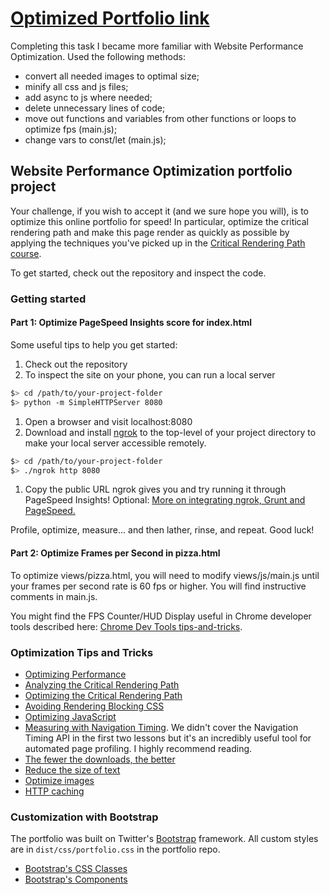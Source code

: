 # [Optimized Portfolio link](https://viktarrudzenia.github.io/frontend-nanodegree-mobile-portfolio/ "Optimized Portfolio link")

Completing this task I became more familiar with Website Performance Optimization. Used the following methods:

-   convert all needed images to optimal size;
-   minify all css and js files;
-   add async to js where needed;
-   delete unnecessary lines of code;
-   move out functions and variables from other functions or loops to optimize fps (main.js);
-   change vars to const/let (main.js);

## Website Performance Optimization portfolio project

Your challenge, if you wish to accept it (and we sure hope you will), is to optimize this online portfolio for speed! In particular, optimize the critical rendering path and make this page render as quickly as possible by applying the techniques you've picked up in the [Critical Rendering Path course](https://www.udacity.com/course/ud884).

To get started, check out the repository and inspect the code.

### Getting started

#### Part 1: Optimize PageSpeed Insights score for index.html

Some useful tips to help you get started:

1. Check out the repository
1. To inspect the site on your phone, you can run a local server

```bash
$> cd /path/to/your-project-folder
$> python -m SimpleHTTPServer 8080
```

1. Open a browser and visit localhost:8080
1. Download and install [ngrok](https://ngrok.com/) to the top-level of your project directory to make your local server accessible remotely.

```bash
$> cd /path/to/your-project-folder
$> ./ngrok http 8080
```

1. Copy the public URL ngrok gives you and try running it through PageSpeed Insights! Optional: [More on integrating ngrok, Grunt and PageSpeed.](http://www.jamescryer.com/2014/06/12/grunt-pagespeed-and-ngrok-locally-testing/)

Profile, optimize, measure... and then lather, rinse, and repeat. Good luck!

#### Part 2: Optimize Frames per Second in pizza.html

To optimize views/pizza.html, you will need to modify views/js/main.js until your frames per second rate is 60 fps or higher. You will find instructive comments in main.js.

You might find the FPS Counter/HUD Display useful in Chrome developer tools described here: [Chrome Dev Tools tips-and-tricks](https://developer.chrome.com/devtools/docs/tips-and-tricks).

### Optimization Tips and Tricks

-   [Optimizing Performance](https://developers.google.com/web/fundamentals/performance/ "web performance")
-   [Analyzing the Critical Rendering Path](https://developers.google.com/web/fundamentals/performance/critical-rendering-path/analyzing-crp.html "analyzing crp")
-   [Optimizing the Critical Rendering Path](https://developers.google.com/web/fundamentals/performance/critical-rendering-path/optimizing-critical-rendering-path.html "optimize the crp!")
-   [Avoiding Rendering Blocking CSS](https://developers.google.com/web/fundamentals/performance/critical-rendering-path/render-blocking-css.html "render blocking css")
-   [Optimizing JavaScript](https://developers.google.com/web/fundamentals/performance/critical-rendering-path/adding-interactivity-with-javascript.html "javascript")
-   [Measuring with Navigation Timing](https://developers.google.com/web/fundamentals/performance/critical-rendering-path/measure-crp.html "nav timing api"). We didn't cover the Navigation Timing API in the first two lessons but it's an incredibly useful tool for automated page profiling. I highly recommend reading.
-   <a href="https://developers.google.com/web/fundamentals/performance/optimizing-content-efficiency/eliminate-downloads.html">The fewer the downloads, the better</a>
-   <a href="https://developers.google.com/web/fundamentals/performance/optimizing-content-efficiency/optimize-encoding-and-transfer.html">Reduce the size of text</a>
-   <a href="https://developers.google.com/web/fundamentals/performance/optimizing-content-efficiency/image-optimization.html">Optimize images</a>
-   <a href="https://developers.google.com/web/fundamentals/performance/optimizing-content-efficiency/http-caching.html">HTTP caching</a>

### Customization with Bootstrap

The portfolio was built on Twitter's <a href="http://getbootstrap.com/">Bootstrap</a> framework. All custom styles are in `dist/css/portfolio.css` in the portfolio repo.

-   <a href="http://getbootstrap.com/css/">Bootstrap's CSS Classes</a>
-   <a href="http://getbootstrap.com/components/">Bootstrap's Components</a>
